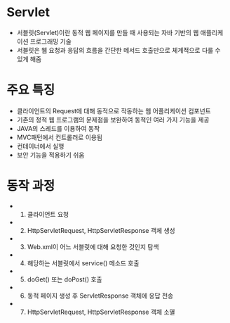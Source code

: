 # Servlet
- 서블릿(Servlet)이란 동적 웹 페이지를 만들 때 사용되는 자바 기반의 웹 애플리케이션 프로그래밍 기술
- 서블릿은 웹 요청과 응답의 흐름을 간단한 메서드 호출만으로 체계적으로 다룰 수 있게 해줌

# 주요 특징
- 클라이언트의 Request에 대해 동적으로 작동하는 웹 어플리케이션 컴포넌트
- 기존의 정적 웹 프로그램의 문제점을 보완하여 동적인 여러 가지 기능을 제공
- JAVA의 스레드를 이용하여 동작
- MVC패턴에서 컨트롤러로 이용됨
- 컨테이너에서 실행
- 보안 기능을 적용하기 쉬움

# 동작 과정
- 1. 클라이언트 요청
- 2. HttpServletRequest, HttpServletResponse 객체 생성
- 3. Web.xml이 어느 서블릿에 대해 요청한 것인지 탐색
- 4. 해당하는 서블릿에서 service() 메소드 호출 
- 5. doGet() 또는 doPost() 호출 
- 6. 동적 페이지 생성 후 ServletResponse 객체에 응답 전송
- 7. HttpServletRequest, HttpServletResponse 객체 소멸

